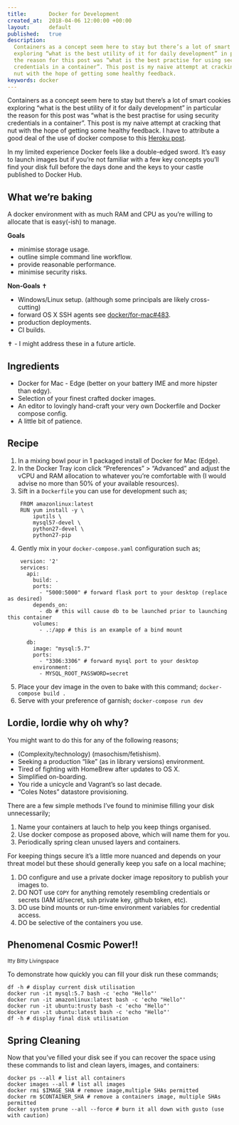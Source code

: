 ```yaml
---
title:       Docker for Development
created_at:  2018-04-06 12:00:00 +00:00
layout:      default
published:   true
description:
  Containers as a concept seem here to stay but there’s a lot of smart cookies
  exploring “what is the best utility of it for daily development” in particular
  the reason for this post was “what is the best practise for using security
  credentials in a container”. This post is my naive attempt at cracking that
  nut with the hope of getting some healthy feedback.
keywords: docker
---
```


Containers as a concept seem here to stay but there’s a lot of smart cookies exploring “what is the best utility of it for daily development” in particular the reason for this post was “what is the best practise for using security credentials in a container”. This post is my naive attempt at cracking that nut with the hope of getting some healthy feedback. I have to attribute a good deal of the use of docker compose to this [Heroku post](https://devcenter.heroku.com/articles/local-development-with-docker-compose).

In my limited experience Docker feels like a double-edged sword. It’s easy to launch images but if you’re not familiar with a few key concepts you’ll find your disk full before the days done and the keys to your castle published to Docker Hub.

## What we’re baking

A docker environment with as much RAM and CPU as you’re willing to allocate that is easy(-ish) to manage.

**Goals**

- minimise storage usage.
- outline simple command line workflow.
- provide reasonable performance.
- minimise security risks.

**Non-Goals** ✝

- Windows/Linux setup. (although some principals are likely cross-cutting)
- forward OS X SSH agents see [docker/for-mac#483](https://github.com/docker/for-mac/issues/483).
- production deployments.
- CI builds.

✝ - I might address these in a future article.

## Ingredients

- Docker for Mac - Edge (better on your battery IME and more hipster than edgy).
- Selection of your finest crafted docker images.
- An editor to lovingly hand-craft your very own Dockerfile and Docker compose config.
- A little bit of patience.

## Recipe

1. In a mixing bowl pour in 1 packaged install of Docker for Mac (Edge).
2. In the Docker Tray icon click “Preferences” > “Advanced” and adjust the vCPU and RAM allocation to whatever you’re comfortable with (I would advise no more than 50% of your available resources).
3. Sift in a `Dockerfile` you can use for development such as;
```
    FROM amazonlinux:latest
    RUN yum install -y \
        iputils \
        mysql57-devel \
        python27-devel \
        python27-pip
```
4. Gently mix in your `docker-compose.yaml` configuration such as;
```
    version: '2'
    services:
      api:
        build: .
        ports: 
          - "5000:5000" # forward flask port to your desktop (replace as desired)
        depends_on:
          - db # this will cause db to be launched prior to launching this container
        volumes:
          - .:/app # this is an example of a bind mount
    
      db:
        image: "mysql:5.7"
        ports:
          - "3306:3306" # forward mysql port to your desktop
        environment:
          - MYSQL_ROOT_PASSWORD=secret
```
5. Place your dev image in the oven to bake with this command; `docker-compose build .`
6. Serve with your preference of garnish; `docker-compose run dev`

## Lordie, lordie why oh why?

You might want to do this for any of the following reasons;

- (Complexity/technology) (masochism/fetishism).
- Seeking a production “like” (as in library versions) environment.
- Tired of fighting with HomeBrew after updates to OS X.
- Simplified on-boarding.
- You ride a unicycle and Vagrant’s so last decade.
- “Coles Notes” datastore provisioning.

There are a few simple methods I’ve found to minimise filling your disk unnecessarily;

1. Name your containers at lauch to help you keep things organised.
2. Use docker compose as proposed above, which will name them for you.
3. Periodically spring clean unused layers and containers.

For keeping things secure it’s a little more nuanced and depends on your threat model but these should generally keep you safe on a local machine;

1. DO configure and use a private docker image repository to publish your images to.
2. DO NOT use `COPY` for anything remotely resembling credentials or secrets (IAM id/secret, ssh private key, github token, etc).
3. DO use bind mounts or run-time environment variables for credential access.
4. DO be selective of the containers you use.

## Phenomenal Cosmic Power!!

<small>Itty Bitty Livingspace</small>

To demonstrate how quickly you can fill your disk run these commands;

    df -h # display current disk utilisation
    docker run -it mysql:5.7 bash -c 'echo "Hello"'
    docker run -it amazonlinux:latest bash -c 'echo "Hello"'
    docker run -it ubuntu:trusty bash -c 'echo "Hello"'
    docker run -it ubuntu:latest bash -c 'echo "Hello"'
    df -h # display final disk utilisation

## Spring Cleaning

Now that you’ve filled your disk see if you can recover the space using these commands to list and clean layers, images, and containers:

    docker ps --all # list all containers
    docker images --all # list all images
    docker rmi $IMAGE_SHA # remove image,multiple SHAs permitted
    docker rm $CONTAINER_SHA # remove a containers image, multiple SHAs permitted
    docker system prune --all --force # burn it all down with gusto (use with caution)

